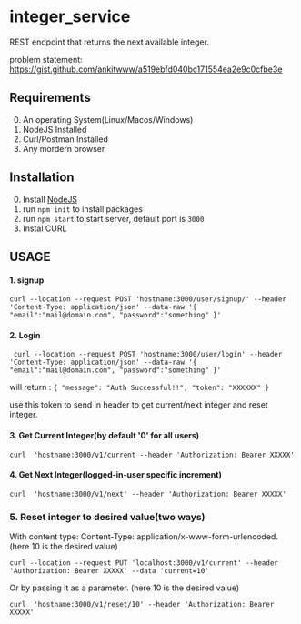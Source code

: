 # integer_service
REST endpoint that returns the next available integer.

problem statement: https://gist.github.com/ankitwww/a519ebfd040bc171554ea2e9c0cfbe3e


## Requirements
0. An operating System(Linux/Macos/Windows)
1. NodeJS Installed
2. Curl/Postman Installed
3. Any mordern browser


## Installation
 0. Install [NodeJS](https://nodejs.org/en/) 
 1. run `npm init` to install packages
 2. run `npm start` to start server, default port is `3000`
 3. Instal CURL


## USAGE

#### 1. signup

`curl --location --request POST 'hostname:3000/user/signup/' --header 'Content-Type: application/json' --data-raw '{
   "email":"mail@domain.com",
   "password":"something"
}'`

#### 2. Login

`
curl --location --request POST 'hostname:3000/user/login' --header 'Content-Type: application/json' --data-raw '{
   "email":"mail@domain.com",
   "password":"something"
}'`

will return :
`{
   "message": "Auth Successful!!",
   "token": "XXXXXX"
}`
 
 use this token to send in header to  get current/next integer and reset integer.
 
#### 3. Get Current Integer(by default '0' for all users)
 
 `curl  'hostname:3000/v1/current --header 'Authorization: Bearer XXXXX'`

#### 4. Get Next Integer(logged-in-user specific increment)

`curl  'hostname:3000/v1/next' --header 'Authorization: Bearer XXXXX'`
 
### 5. Reset integer to desired value(two ways)

With content type: Content-Type: application/x-www-form-urlencoded. (here 10 is the desired value)

`curl --location --request PUT 'localhost:3000/v1/current' --header 'Authorization: Bearer XXXXX' --data 'current=10'`

Or by passing it as a parameter. (here 10 is the desired value)

`curl  'hostname:3000/v1/reset/10' --header 'Authorization: Bearer XXXXX'`



